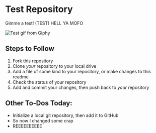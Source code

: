 # Test Repository

Gimme a test! (TEST) HELL YA MOFO

![Test gif from Giphy](http://giphygifs.s3.amazonaws.com/media/gw3IWyGkC0rsazTi/giphy.gif)

## Steps to Follow

1. Fork this repository
2. Clone _your_ repository to your local drive
3. Add a file of some kind to your repository, or make changes to this readme
4. Check the status of your repository
5. Add and commit your changes, then push back to _your_ repository

## Other To-Dos Today:

- Initialize a local git repository, then add it to GitHub
- So now I changed some crap
- REEEEEEEEEE

